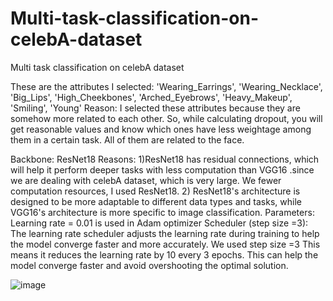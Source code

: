 # Multi-task-classification-on-celebA-dataset
Multi task classification on celebA dataset

These are the attributes I selected:
'Wearing_Earrings', 'Wearing_Necklace', 'Big_Lips',
'High_Cheekbones', 'Arched_Eyebrows', 'Heavy_Makeup',
'Smiling', 'Young'
Reason:
I selected these attributes because they are
somehow more related to each other. So, while
calculating dropout, you will get reasonable values and
know which ones have less weightage among them in a
certain task. All of them are related to the face.

Backbone: ResNet18
Reasons:
1)ResNet18 has residual connections, which will help it
perform deeper tasks with less computation than
VGG16 .since we are dealing with celebA dataset,
which is very large. We fewer computation
resources, I used ResNet18.
2) ResNet18's architecture is designed to be more
adaptable to different data types and tasks, while
VGG16's architecture is more specific to image
classification.
Parameters:
Learning rate = 0.01 is used in Adam optimizer
Scheduler (step size =3): The learning rate scheduler
adjusts the learning rate during training to help the
model converge faster and more accurately. We used
step size =3 This means it reduces the learning rate by 10
every 3 epochs. This can help the model converge faster
and avoid overshooting the optimal solution.


![image](https://github.com/akash1akash1/Multi-task-classification-on-celebA-dataset/assets/128292061/bdc36e10-32ae-4272-9af0-ad8980adaef9)

